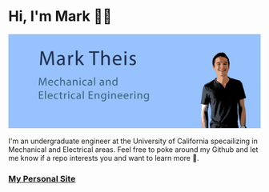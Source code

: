 # Hi, I'm Mark 👋🏽

<img src="https://raw.githubusercontent.com/metheis/metheis/main/metheis-github-banner.png" alt="image of Mark and his interests: mechanical and electrical engineering">

I'm an undergraduate engineer at the University of California specailizing in Mechanical and Electrical areas. Feel free to poke around my Github and let me know if a repo interests you and want to learn more 🙂.

### <a href="https://mark.theis.site">My Personal Site</a>

<!--
**metheis/metheis** is a ✨ _special_ ✨ repository because its `README.md` (this file) appears on your GitHub profile.

Here are some ideas to get you started:

- 🔭 I’m currently working on ...
- 🌱 I’m currently learning ...
- 👯 I’m looking to collaborate on ...
- 🤔 I’m looking for help with ...
- 💬 Ask me about ...
- 📫 How to reach me: ...
- 😄 Pronouns: ...
- ⚡ Fun fact: ...
-->
